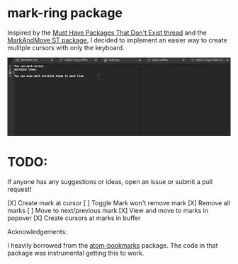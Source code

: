 # mark-ring package

Inspired by the [Must Have Packages That Don't Exist thread](https://discuss.atom.io/t/must-have-packages-that-dont-exist/12665) and the [MarkAndMove ST package](https://github.com/colinta/SublimeMarkAndMove), I decided to implement an easier way to create mulitple cursors with only the keyboard.

![A screenshot of your mark-ring](https://raw.githubusercontent.com/JHonaker/mark-ring/master/mark-ring.gif)

# TODO:

If anyone has any suggestions or ideas, open an issue or submit a pull request!

[X] Create mark at cursor
    [ ] Toggle Mark won't remove mark
[X] Remove all marks
[ ] Move to next/previous mark
[X] View and move to marks in popover
[X] Create cursors at marks in buffer

Acknowledgements:

I heavily borrowed from the [atom-bookmarks](https://github.com/atom/bookmarks) package. The code in that package was instrumental getting this to work.
